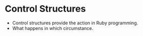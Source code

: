 # Control Structures

- Control structures provide the action in Ruby programming.
- What happens in which circumstance.